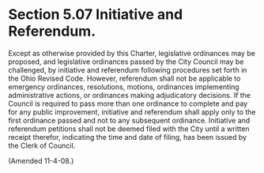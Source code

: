 Section 5.07 Initiative and Referendum.
=======================================

Except as otherwise provided by this Charter, legislative ordinances may
be proposed, and legislative ordinances passed by the City Council may
be challenged, by initiative and referendum following procedures set
forth in the Ohio Revised Code. However, referendum shall not be
applicable to emergency ordinances, resolutions, motions, ordinances
implementing administrative actions, or ordinances making adjudicatory
decisions. If the Council is required to pass more than one ordinance to
complete and pay for any public improvement, initiative and referendum
shall apply only to the first ordinance passed and not to any subsequent
ordinance. Initiative and referendum petitions shall not be deemed filed
with the City until a written receipt therefor, indicating the time and
date of filing, has been issued by the Clerk of Council.

(Amended 11-4-08.)
